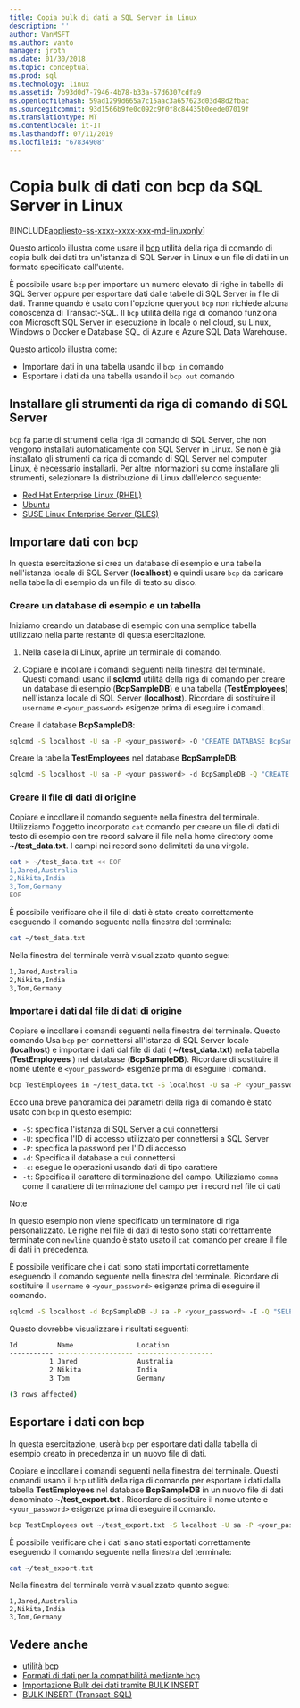 ```yaml
---
title: Copia bulk di dati a SQL Server in Linux
description: ''
author: VanMSFT
ms.author: vanto
manager: jroth
ms.date: 01/30/2018
ms.topic: conceptual
ms.prod: sql
ms.technology: linux
ms.assetid: 7b93d0d7-7946-4b78-b33a-57d6307cdfa9
ms.openlocfilehash: 59ad1299d665a7c15aac3a657623d03d48d2fbac
ms.sourcegitcommit: 93d1566b9fe0c092c9f0f8c84435b0eede07019f
ms.translationtype: MT
ms.contentlocale: it-IT
ms.lasthandoff: 07/11/2019
ms.locfileid: "67834908"
---
```

# <a name="bulk-copy-data-with-bcp-to-sql-server-on-linux"></a>Copia bulk di dati con bcp da SQL Server in Linux

[!INCLUDE[appliesto-ss-xxxx-xxxx-xxx-md-linuxonly](../includes/appliesto-ss-xxxx-xxxx-xxx-md-linuxonly.md)]

Questo articolo illustra come usare il [bcp](../tools/bcp-utility.md) utilità della riga di comando di copia bulk dei dati tra un'istanza di SQL Server in Linux e un file di dati in un formato specificato dall'utente.

È possibile usare `bcp` per importare un numero elevato di righe in tabelle di SQL Server oppure per esportare dati dalle tabelle di SQL Server in file di dati. Tranne quando è usato con l'opzione queryout `bcp` non richiede alcuna conoscenza di Transact-SQL. Il `bcp` utilità della riga di comando funziona con Microsoft SQL Server in esecuzione in locale o nel cloud, su Linux, Windows o Docker e Database SQL di Azure e Azure SQL Data Warehouse.

Questo articolo illustra come:
- Importare dati in una tabella usando il `bcp in` comando
- Esportare i dati da una tabella usando il `bcp out` comando

## <a name="install-the-sql-server-command-line-tools"></a>Installare gli strumenti da riga di comando di SQL Server

`bcp` fa parte di strumenti della riga di comando di SQL Server, che non vengono installati automaticamente con SQL Server in Linux. Se non è già installato gli strumenti da riga di comando di SQL Server nel computer Linux, è necessario installarli. Per altre informazioni su come installare gli strumenti, selezionare la distribuzione di Linux dall'elenco seguente:

- [Red Hat Enterprise Linux (RHEL)](sql-server-linux-setup-tools.md#RHEL)
- [Ubuntu](sql-server-linux-setup-tools.md#ubuntu)
- [SUSE Linux Enterprise Server (SLES)](sql-server-linux-setup-tools.md#SLES)

## <a name="import-data-with-bcp"></a>Importare dati con bcp

In questa esercitazione si crea un database di esempio e una tabella nell'istanza locale di SQL Server (**localhost**) e quindi usare `bcp` da caricare nella tabella di esempio da un file di testo su disco.

### <a name="create-a-sample-database-and-table"></a>Creare un database di esempio e un tabella

Iniziamo creando un database di esempio con una semplice tabella utilizzato nella parte restante di questa esercitazione.

1. Nella casella di Linux, aprire un terminale di comando.

2. Copiare e incollare i comandi seguenti nella finestra del terminale. Questi comandi usano il **sqlcmd** utilità della riga di comando per creare un database di esempio (**BcpSampleDB**) e una tabella (**TestEmployees**) nell'istanza locale di SQL Server (**localhost**). Ricordare di sostituire il `username` e `<your_password>` esigenze prima di eseguire i comandi.

Creare il database **BcpSampleDB**:
```bash 
sqlcmd -S localhost -U sa -P <your_password> -Q "CREATE DATABASE BcpSampleDB;"
```
Creare la tabella **TestEmployees** nel database **BcpSampleDB**:
```bash 
sqlcmd -S localhost -U sa -P <your_password> -d BcpSampleDB -Q "CREATE TABLE TestEmployees (Id INT IDENTITY(1,1) NOT NULL PRIMARY KEY, Name NVARCHAR(50), Location NVARCHAR(50));"
```
### <a name="create-the-source-data-file"></a>Creare il file di dati di origine
Copiare e incollare il comando seguente nella finestra del terminale. Utilizziamo l'oggetto incorporato `cat` comando per creare un file di dati di testo di esempio con tre record salvare il file nella home directory come **~/test_data.txt**. I campi nei record sono delimitati da una virgola.

```bash
cat > ~/test_data.txt << EOF
1,Jared,Australia
2,Nikita,India
3,Tom,Germany
EOF
```

È possibile verificare che il file di dati è stato creato correttamente eseguendo il comando seguente nella finestra del terminale:
```bash 
cat ~/test_data.txt
```

Nella finestra del terminale verrà visualizzato quanto segue:
```bash
1,Jared,Australia
2,Nikita,India
3,Tom,Germany
```

### <a name="import-data-from-the-source-data-file"></a>Importare i dati dal file di dati di origine
Copiare e incollare i comandi seguenti nella finestra del terminale. Questo comando Usa `bcp` per connettersi all'istanza di SQL Server locale (**localhost**) e importare i dati dal file di dati ( **~/test_data.txt**) nella tabella (**TestEmployees** ) nel database (**BcpSampleDB**). Ricordare di sostituire il nome utente e `<your_password>` esigenze prima di eseguire i comandi.

```bash 
bcp TestEmployees in ~/test_data.txt -S localhost -U sa -P <your_password> -d BcpSampleDB -c -t  ','
```

Ecco una breve panoramica dei parametri della riga di comando è stato usato con `bcp` in questo esempio:
- `-S`: specifica l'istanza di SQL Server a cui connettersi
- `-U`: specifica l'ID di accesso utilizzato per connettersi a SQL Server
- `-P`: specifica la password per l'ID di accesso
- `-d`: Specifica il database a cui connettersi
- `-c`: esegue le operazioni usando dati di tipo carattere
- `-t`: Specifica il carattere di terminazione del campo. Utilizziamo `comma` come il carattere di terminazione del campo per i record nel file di dati

> [!NOTE]
> In questo esempio non viene specificato un terminatore di riga personalizzato. Le righe nel file di dati di testo sono stati correttamente terminate con `newline` quando è stato usato il `cat` comando per creare il file di dati in precedenza.

È possibile verificare che i dati sono stati importati correttamente eseguendo il comando seguente nella finestra del terminale. Ricordare di sostituire il `username` e `<your_password>` esigenze prima di eseguire il comando.
```bash 
sqlcmd -S localhost -d BcpSampleDB -U sa -P <your_password> -I -Q "SELECT * FROM TestEmployees;"
```

Questo dovrebbe visualizzare i risultati seguenti:
```bash
Id          Name                Location
----------- ------------------- -------------------
          1 Jared               Australia
          2 Nikita              India
          3 Tom                 Germany

(3 rows affected)
```

## <a name="export-data-with-bcp"></a>Esportare i dati con bcp

In questa esercitazione, userà `bcp` per esportare dati dalla tabella di esempio creato in precedenza in un nuovo file di dati.

Copiare e incollare i comandi seguenti nella finestra del terminale. Questi comandi usano il `bcp` utilità della riga di comando per esportare i dati dalla tabella **TestEmployees** nel database **BcpSampleDB** in un nuovo file di dati denominato **~/test_export.txt** .  Ricordare di sostituire il nome utente e `<your_password>` esigenze prima di eseguire il comando.

```bash 
bcp TestEmployees out ~/test_export.txt -S localhost -U sa -P <your_password> -d BcpSampleDB -c -t ','
```

È possibile verificare che i dati siano stati esportati correttamente eseguendo il comando seguente nella finestra del terminale:
```bash 
cat ~/test_export.txt
```

Nella finestra del terminale verrà visualizzato quanto segue:
```
1,Jared,Australia
2,Nikita,India
3,Tom,Germany
```

## <a name="see-also"></a>Vedere anche
- [utilità bcp](../tools/bcp-utility.md)
- [Formati di dati per la compatibilità mediante bcp](../relational-databases/import-export/specify-data-formats-for-compatibility-when-using-bcp-sql-server.md)
- [Importazione Bulk dei dati tramite BULK INSERT](../relational-databases/import-export/import-bulk-data-by-using-bulk-insert-or-openrowset-bulk-sql-server.md)
- [BULK INSERT (Transact-SQL)](../t-sql/statements/bulk-insert-transact-sql.md)
